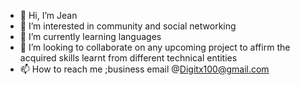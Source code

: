 - 👋 Hi, I’m Jean
- 👀 I’m interested in community and social networking 
- 🌱 I’m currently learning languages
- 💞️ I’m looking to collaborate on any upcoming project to affirm the acquired skills learnt from different technical entities 
- 📫 How to reach me ;business email @Digitx100@gmail.com 

<!---
TSPON22/TSPON22 is a ✨ special ✨ repository because its `README.md` (this file) appears on your GitHub profile.
You can click the Preview link to take a look at your changes.
--->
